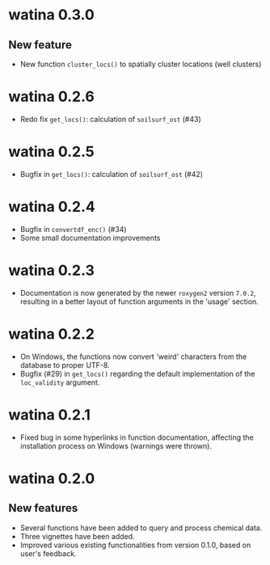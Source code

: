 # watina 0.3.0

## New feature

- New function `cluster_locs()` to spatially cluster locations (well clusters)

# watina 0.2.6

- Redo fix `get_locs()`: calculation of `soilsurf_ost` (#43)

# watina 0.2.5

- Bugfix in `get_locs()`: calculation of `soilsurf_ost` (#42)

# watina 0.2.4

- Bugfix in `convertdf_enc()` (#34)
- Some small documentation improvements

# watina 0.2.3

- Documentation is now generated by the newer `roxygen2` version `7.0.2`, resulting in a better layout of function arguments in the 'usage' section.

# watina 0.2.2

- On Windows, the functions now convert 'weird' characters from the database to proper UTF-8.
- Bugfix (#29) in `get_locs()` regarding the default implementation of the `loc_validity` argument.

# watina 0.2.1

- Fixed bug in some hyperlinks in function documentation, 
affecting the installation process on Windows (warnings were thrown).

# watina 0.2.0

## New features

- Several functions have been added to query and process chemical data.
- Three vignettes have been added.
- Improved various existing functionalities from version 0.1.0, based on user's feedback.



